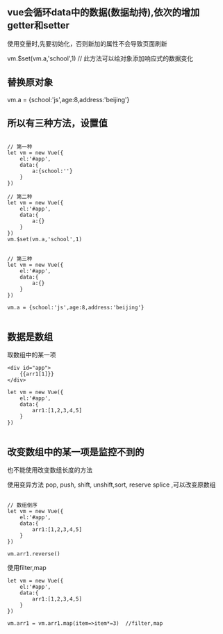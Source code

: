 
## vue会循环data中的数据(数据劫持),依次的增加getter和setter

使用变量时,先要初始化，否则新加的属性不会导致页面刷新

vm.$set(vm.a,'school',1)  // 此方法可以给对象添加响应式的数据变化


## 替换原对象

vm.a = {school:'js',age:8,address:'beijing'}


## 所以有三种方法，设置值

```

// 第一种
let vm = new Vue({
    el:'#app',
    data:{
        a:{school:''}
    }
})

// 第二种
let vm = new Vue({
    el:'#app',
    data:{
        a:{}
    }
})
vm.$set(vm.a,'school',1)


// 第三种
let vm = new Vue({
    el:'#app',
    data:{
        a:{}
    }
})

vm.a = {school:'js',age:8,address:'beijing'}


```


## 数据是数组

取数组中的某一项

```
<div id="app">
    {{arr1[1]}}
</div>

let vm = new Vue({
    el:'#app',
    data:{
        arr1:[1,2,3,4,5]
    }
})


```

## 改变数组中的某一项是监控不到的

也不能使用改变数组长度的方法

使用变异方法
pop, push, shift, unshift,sort, reserve splice ,可以改变原数组

```

// 数组倒序
let vm = new Vue({
    el:'#app',
    data:{
        arr1:[1,2,3,4,5]
    }
})

vm.arr1.reverse()

```

使用filter,map

```
let vm = new Vue({
    el:'#app',
    data:{
        arr1:[1,2,3,4,5]
    }
})

vm.arr1 = vm.arr1.map(item=>item*=3)  //filter,map

```
